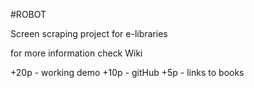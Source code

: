 #ROBOT

Screen scraping project for e-libraries

for more information check Wiki

+20p - working demo
+10p - gitHub
+5p - links to books